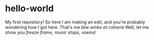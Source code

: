 # hello-world
My first repository!
So here I am making an edit, and you're probably wondering how I got here. That's me btw *winks at camera*
Well, let me show you *freeze frame, music stops, rewind*
